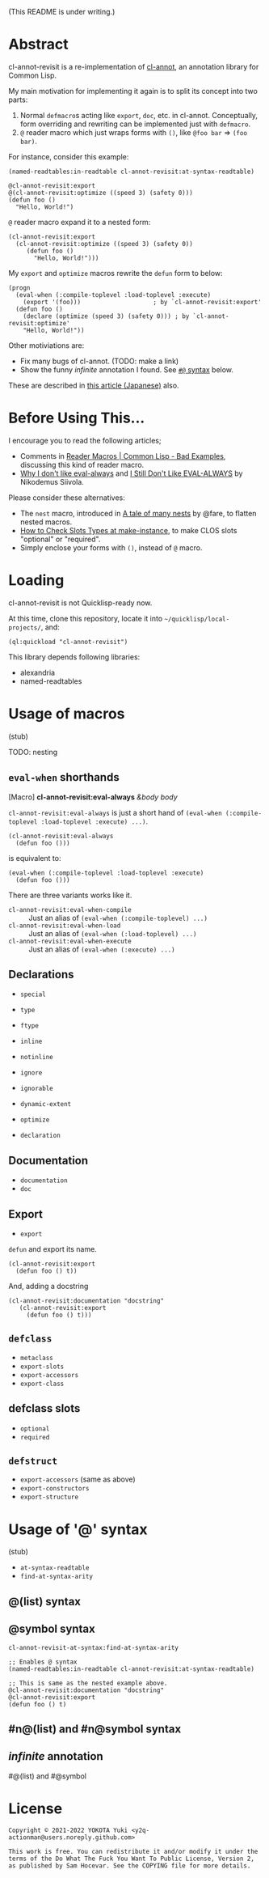 (This README is under writing.)

# Abstract

cl-annot-revisit is a re-implementation of [cl-annot](https://github.com/m2ym/cl-annot), an annotation library for Common Lisp.

My main motivation for implementing it again is to split its concept into two parts:

1. Normal `defmacro`s acting like `export`, `doc`, etc. in cl-annot. Conceptually, form overriding and rewriting can be implemented just with `defmacro`.
2. `@` reader macro which just wraps forms with `()`, like `@foo bar` => `(foo bar)`.

For instance, consider this example:

``` common-lisp
(named-readtables:in-readtable cl-annot-revisit:at-syntax-readtable)

@cl-annot-revisit:export
@(cl-annot-revisit:optimize ((speed 3) (safety 0)))
(defun foo ()
  "Hello, World!")
```

`@` reader macro expand it to a nested form:

``` common-lisp
(cl-annot-revisit:export
  (cl-annot-revisit:optimize ((speed 3) (safety 0))
     (defun foo ()
       "Hello, World!")))
```

My `export` and `optimize` macros rewrite the `defun` form to below:

``` common-lisp
(progn
  (eval-when (:compile-toplevel :load-toplevel :execute)
    (export '(foo)))                    ; by `cl-annot-revisit:export'
  (defun foo ()
    (declare (optimize (speed 3) (safety 0))) ; by `cl-annot-revisit:optimize'
    "Hello, World!"))
```

Other motiviations are:

- Fix many bugs of cl-annot. (TODO: make a link)
- Show the funny *infinite* annotation I found. See [`#@` syntax](#infinite-annotation) below.

These are described in [this article (Japanese)](http://y2q-actionman.hatenablog.com/entry/2019/12/20/cl-annot_%E3%82%92%E5%86%8D%E5%AE%9F%E8%A3%85%E3%81%97%E3%81%A6_cl-annot-revisit_%E3%82%92%E4%BD%9C%E3%81%A3%E3%81%9F) also.

# Before Using This...

I encourage you to read the following articles;

- Comments in [Reader Macros | Common Lisp - Bad Examples](https://www.reddit.com/r/Common_Lisp/comments/556mpn/reader_macros_common_lisp_bad_examples/), discussing this kind of reader macro.
- [Why I don't like eval-always](http://random-state.net/log/3387124996.html) and [I Still Don't Like EVAL-ALWAYS](http://random-state.net/log/3387296853.html) by Nikodemus Siivola.

Please consider these alternatives:

- The `nest` macro, introduced in [A tale of many nests](https://fare.livejournal.com/189741.html) by @fare, to flatten nested macros.
- [How to Check Slots Types at make-instance](https://lisp-journey.gitlab.io/blog/how-to-check-slots-types-at-make-instance/), to make CLOS slots "optional" or "required".
- Simply enclose your forms with `()`, instead of `@` macro.

# Loading

cl-annot-revisit is not Quicklisp-ready now. 

At this time, clone this repository, locate it into
`~/quicklisp/local-projects/`, and:

``` common-lisp
(ql:quickload "cl-annot-revisit")
```

This library depends following libraries:

- alexandria
- named-readtables

# Usage of macros

(stub)

TODO: nesting

## `eval-when` shorthands

[Macro] **cl-annot-revisit:eval-always** *&body body*

`cl-annot-revisit:eval-always` is just a short hand of `(eval-when (:compile-toplevel :load-toplevel :execute) ...)`.

```common-lisp
(cl-annot-revisit:eval-always
  (defun foo ()))
```

is equivalent to:

```common-lisp
(eval-when (:compile-toplevel :load-toplevel :execute)
  (defun foo ()))
```

There are three variants works like it.

<dl>
	<dt><code>cl-annot-revisit:eval-when-compile</code></dt>
	<dd>Just an alias of <code>(eval-when (:compile-toplevel) ...)</code></dd>
	<dt><code>cl-annot-revisit:eval-when-load</code></dt>
	<dd>Just an alias of <code>(eval-when (:load-toplevel) ...)</code></dd>
	<dt><code>cl-annot-revisit:eval-when-execute</code></dt>
	<dd>Just an alias of <code>(eval-when (:execute) ...)</code></dd>
</dl>

## Declarations

- `special`
- `type`
- `ftype`
- `inline`
- `notinline`
		
- `ignore`
- `ignorable`
- `dynamic-extent`
- `optimize`
   
- `declaration`

## Documentation

- `documentation`
- `doc`

## Export

- `export`

`defun` and export its name.

``` common-lisp
(cl-annot-revisit:export
  (defun foo () t))
```

And, adding a docstring

``` common-lisp
(cl-annot-revisit:documentation "docstring"
   (cl-annot-revisit:export
     (defun foo () t)))
```

## `defclass`

- `metaclass`
- `export-slots`
- `export-accessors`
- `export-class`

## defclass slots

- `optional`
- `required`

## `defstruct`

- `export-accessors` (same as above)
- `export-constructors`
- `export-structure`


# Usage of '@' syntax

(stub)

- `at-syntax-readtable`
- `find-at-syntax-arity`

## @(list) syntax

## @symbol syntax

`cl-annot-revisit-at-syntax:find-at-syntax-arity`

``` common-lisp
;; Enables @ syntax
(named-readtables:in-readtable cl-annot-revisit:at-syntax-readtable)

;; This is same as the nested example above.
@cl-annot-revisit:documentation "docstring"
@cl-annot-revisit:export
(defun foo () t)
```

## #n@(list) and #n@symbol syntax

## *infinite* annotation ##

#@(list) and #@symbol

# License 

```
Copyright © 2021-2022 YOKOTA Yuki <y2q-actionman@users.noreply.github.com>

This work is free. You can redistribute it and/or modify it under the
terms of the Do What The Fuck You Want To Public License, Version 2,
as published by Sam Hocevar. See the COPYING file for more details.
```
